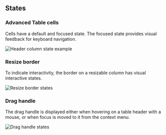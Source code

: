 ## States

### Advanced Table cells

Cells have a default and focused state. The focused state provides visual feedback for keyboard navigation.

![Header column state example](/assets/components/table/advanced-table/advanced-table-focus-states.png)

### Resize border

To indicate interactivity, the border on a resizable column has visual interactive states.

![Resize border states](/assets/components/table/advanced-table/advanced-table-resize-border-states.png)

### Drag handle

The drag handle is displayed either when hovering on a table header with a mouse, or when focus is moved to it from the context menu.

![Drag handle states](/assets/components/table/advanced-table/advanced-table-drag-handle-button-states.png)
